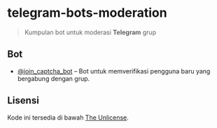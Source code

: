 # telegram-bots-moderation
> Kumpulan bot untuk moderasi **Telegram** grup

## Bot

- [@join_captcha_bot](https://telegram.me/join_captcha_bot) – Bot untuk memverifikasi pengguna baru yang bergabung dengan grup.

## Lisensi
Kode ini tersedia di bawah [The Unlicense](LICENSE).
